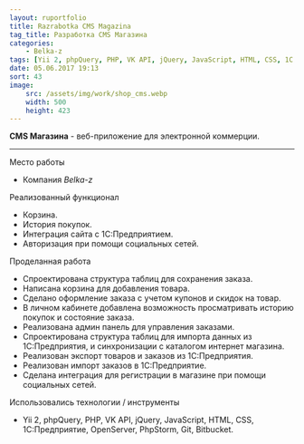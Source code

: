 ```yaml
---
layout: ruportfolio
title: Razrabotka CMS Magazina
tag_title: Разработка CMS Магазина
categories:
    - Belka-z
tags: [Yii 2, phpQuery, PHP, VK API, jQuery, JavaScript, HTML, CSS, 1С Предприятие, OpenServer, PhpStorm, Git, Bitbucket]
date: 05.06.2017 19:13
sort: 43
image: 
    src: /assets/img/work/shop_cms.webp 
    width: 500
    height: 423
---
```


**CMS Магазина** - веб-приложение для электронной коммерции.

---

Место работы

* Компания _Belka-z_

Реализованный функционал

* Корзина.
* История покупок.
* Интеграция сайта с 1С:Предприятием.
* Авторизация при помощи социальных сетей.

Проделанная работа

* Спроектирована структура таблиц для сохранения заказа.
* Написана корзина для добавления товара.
* Сделано оформление заказа с учетом купонов и скидок на товар.
* В личном кабинете добавлена возможность просматривать историю покупок и состояние заказа.
* Реализована админ панель для управления заказами.
* Спроектирована структура таблиц для импорта данных из 1С:Предприятия, и синхронизации с каталогом интернет магазина.
* Реализован экспорт товаров и заказов из 1С:Предприятия.
* Реализован импорт заказов в 1С:Предприятие.
* Сделана интеграция для регистрации в магазине при помощи социальных сетей.

Использовались технологии / инструменты

* Yii 2, phpQuery, PHP, VK API, jQuery, JavaScript, HTML, CSS, 1С:Предприятие, OpenServer, PhpStorm, Git, Bitbucket.

